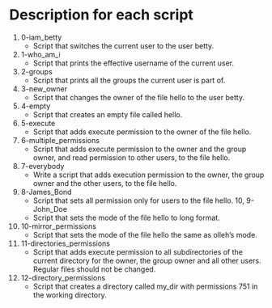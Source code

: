 # Description for each script

1. 0-iam_betty
   * Script that switches the current user to the user betty.
2. 1-who_am_i
   * Script that prints the effective username of the current user.
3. 2-groups
   * Script that prints all the groups the current user is part of.
4. 3-new_owner
   * Script that changes the owner of the file hello to the user betty.
5. 4-empty
   * Script that creates an empty file called hello.
6. 5-execute
   * Script that adds execute permission to the owner of the file hello.
7. 6-multiple_permissions
   * Script that adds execute permission to the owner and the group owner, and read permission to other users, to the file hello.
8. 7-everybody
   * Write a script that adds execution permission to the owner, the group owner and the other users, to the file hello.
9. 8-James_Bond
   * Script that sets all permission only for users to the file hello.
10, 9-John_Doe
    * Script that sets the mode of the file hello to long format.
11. 10-mirror_permissions
    * Script that sets the mode of the file hello the same as olleh’s mode.
12. 11-directories_permissions
    * Script that adds execute permission to all subdirectories of the current directory for the owner, the group owner and all other users. Regular files should not be changed.
13. 12-directory_permissions
    * Script that creates a directory called my_dir with permissions 751 in the working directory.
